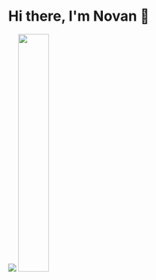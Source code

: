 # Hi there, I'm Novan 👋

<picture>
  <source align="left" width="46%"
    srcset="https://github-readme-stats-zeta-blush-64.vercel.app/api?username=novanv2&show_icons=true&theme=radical"
    media="(prefers-color-scheme: dark)"
  />
  <img src="https://github-readme-stats-zeta-blush-64.vercel.app/api?username=novanv2&show_icons=true" />
</picture>

<picture>
  <source align="right" width="35%" 
    srcset="https://github-readme-stats-zeta-blush-64.vercel.app/api/top-langs/?username=novanv2&theme=radical&layout=compact"
  />
  <img src="https://github.com/novanv2/github-readme-stats"/>
</picture>
